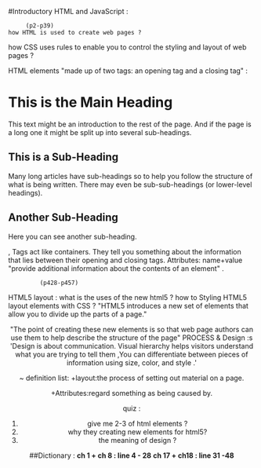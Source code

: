  #Introductory HTML and JavaScript :

         (p2-p39)
    how HTML is used to create web pages ?

how CSS uses rules to enable you to control the styling and layout of web pages ?

HTML elements "made up of two tags: an opening tag and a closing tag" :
<html>
 <body>
 <h1>This is the Main Heading</h1>
 <p>This text might be an introduction to the rest of
 the page. And if the page is a long one it might
 be split up into several sub-headings.<p>
 <h2>This is a Sub-Heading</h2>
 <p>Many long articles have sub-headings so to help
 you follow the structure of what is being written.
 There may even be sub-sub-headings (or lower-level
 headings).</p>
 <h2>Another Sub-Heading</h2>
 <p>Here you can see another sub-heading.</p>
 </body>
</html> ,
Tags act like containers. They tell you
something about the information that lies
between their opening and closing tags.
Attributes: name+value "provide additional information
about the contents of an element" .

             (p428-p457)
HTML5 layout :
what is the uses of the new html5 ?
how to  Styling HTML5 layout elements with CSS ?
"HTML5 introduces a new set of elements that allow you to divide up the parts of a page."
<body>
<div id="page">
<header>
<div id="content">
<footer>
<aside>
<nav>
<article>
<article>
"The point of creating these new elements is so that web page authors can use them to help describe the structure of the page"
PROCESS & Design :s
'Design is about communication. Visual hierarchy helps
visitors understand what you are trying to tell them ,You can differentiate between pieces of information
using size, color, and style .'

~ definition list:
+layout:the process of setting out material on a page.

+Attributes:regard something as being caused by.



quiz :
1. give me 2-3 of html elements ?
2. why they  creating  new elements for html5?
3. the meaning of design ?

##Dictionary :
**ch 1 + ch 8  : line 4 - 28**
**ch 17 + ch18 : line 31 -48** 

